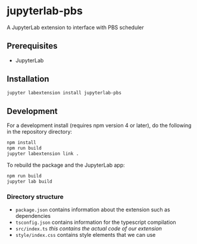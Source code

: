 # jupyterlab-pbs

A JupyterLab extension to interface with PBS scheduler

## Prerequisites

- JupyterLab

## Installation

```bash
jupyter labextension install jupyterlab-pbs
```

## Development

For a development install (requires npm version 4 or later), do the following in the repository directory:

```bash
npm install
npm run build
jupyter labextension link .
```

To rebuild the package and the JupyterLab app:

```bash
npm run build
jupyter lab build
```

### Directory structure

- `package.json` contains information about the extension such as dependencies
- `tsconfig.json` contains information for the typescript compilation
- `src/index.ts` _this contains the actual code of our extension_
- `style/index.css` contains style elements that we can use
